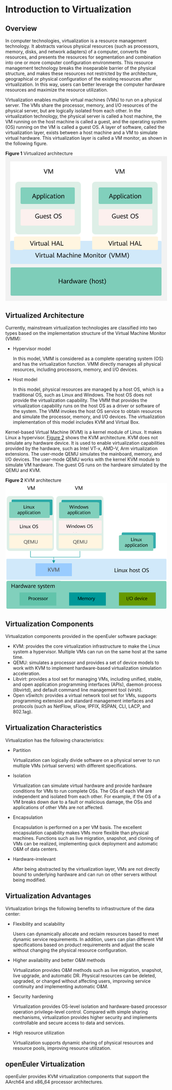 # Introduction to Virtualization<a name="EN-US_TOPIC_0183148763"></a>

## Overview<a name="section126211249171720"></a>

In computer technologies, virtualization is a resource management technology. It abstracts various physical resources \(such as processors, memory, disks, and network adapters\) of a computer, converts the resources, and presents the resources for segmentation and combination into one or more computer configuration environments. This resource management technology breaks the inseparable barrier of the physical structure, and makes these resources not restricted by the architecture, geographical or physical configuration of the existing resources after virtualization. In this way, users can better leverage the computer hardware resources and maximize the resource utilization.

Virtualization enables multiple virtual machines \(VMs\) to run on a physical server. The VMs share the processor, memory, and I/O resources of the physical server, but are logically isolated from each other. In the virtualization technology, the physical server is called a host machine, the VM running on the host machine is called a guest, and the operating system \(OS\) running on the VM is called a guest OS. A layer of software, called the virtualization layer, exists between a host machine and a VM to simulate virtual hardware. This virtualization layer is called a VM monitor, as shown in the following figure.

**Figure  1**  Virtualized architecture<a name="fig19543114124914"></a>  
![](figures/virtualized-architecture.png "virtualized-architecture")

## Virtualized Architecture<a name="section144411991041"></a>

Currently, mainstream virtualization technologies are classified into two types based on the implementation structure of the Virtual Machine Monitor \(VMM\):

-   Hypervisor model

    In this model, VMM is considered as a complete operating system \(OS\) and has the virtualization function. VMM directly manages all physical resources, including processors, memory, and I/O devices.

-   Host model

    In this model, physical resources are managed by a host OS, which is a traditional OS, such as Linux and Windows. The host OS does not provide the virtualization capability. The VMM that provides the virtualization capability runs on the host OS as a driver or software of the system. The VMM invokes the host OS service to obtain resources and simulate the processor, memory, and I/O devices. The virtualization implementation of this model includes KVM and Virtual Box.


Kernel-based Virtual Machine \(KVM\) is a kernel module of Linux. It makes Linux a hypervisor.  [Figure 2](#fig310953013541)  shows the KVM architecture. KVM does not simulate any hardware device. It is used to enable virtualization capabilities provided by the hardware, such as Intel VT-x, AMD-V, Arm virtualization extensions. The user-mode QEMU simulates the mainboard, memory, and I/O devices. The user-mode QEMU works with the kernel KVM module to simulate VM hardware. The guest OS runs on the hardware simulated by the QEMU and KVM.

**Figure  2**  KVM architecture<a name="fig310953013541"></a>  
![](figures/kvm-architecture.png "kvm-architecture")

## Virtualization Components<a name="section1490453843"></a>

Virtualization components provided in the openEuler software package:

-   KVM: provides the core virtualization infrastructure to make the Linux system a hypervisor. Multiple VMs can run on the same host at the same time.
-   QEMU: simulates a processor and provides a set of device models to work with KVM to implement hardware-based virtualization simulation acceleration.
-   Libvirt: provides a tool set for managing VMs, including unified, stable, and open application programming interfaces \(APIs\), daemon process \(libvirtd\), and default command line management tool \(virsh\).
-   Open vSwitch: provides a virtual network tool set for VMs, supports programming extension and standard management interfaces and protocols \(such as NetFlow, sFlow, IPFIX, RSPAN, CLI, LACP, and 802.1ag\).

## Virtualization Characteristics<a name="section13541312953"></a>

Virtualization has the following characteristics:

-   Partition

    Virtualization can logically divide software on a physical server to run multiple VMs \(virtual servers\) with different specifications.


-   Isolation

    Virtualization can simulate virtual hardware and provide hardware conditions for VMs to run complete OSs. The OSs of each VM are independent and isolated from each other. For example, if the OS of a VM breaks down due to a fault or malicious damage, the OSs and applications of other VMs are not affected.


-   Encapsulation

    Encapsulation is performed on a per VM basis. The excellent encapsulation capability makes VMs more flexible than physical machines. Functions such as live migration, snapshot, and cloning of VMs can be realized, implementing quick deployment and automatic O&M of data centers.


-   Hardware-irrelevant

    After being abstracted by the virtualization layer, VMs are not directly bound to underlying hardware and can run on other servers without being modified.


## Virtualization Advantages<a name="section66766387514"></a>

Virtualization brings the following benefits to infrastructure of the data center:

-   Flexibility and scalability

    Users can dynamically allocate and reclaim resources based to meet dynamic service requirements. In addition, users can plan different VM specifications based on product requirements and adjust the scale without changing the physical resource configuration.


-   Higher availability and better O&M methods

    Virtualization provides O&M methods such as live migration, snapshot, live upgrade, and automatic DR. Physical resources can be deleted, upgraded, or changed without affecting users, improving service continuity and implementing automatic O&M.


-   Security hardening

    Virtualization provides OS-level isolation and hardware-based processor operation privilege-level control. Compared with simple sharing mechanisms, virtualization provides higher security and implements controllable and secure access to data and services.


-   High resource utilization

    Virtualization supports dynamic sharing of physical resources and resource pools, improving resource utilization.


## openEuler Virtualization<a name="section63081214665"></a>

openEuler provides KVM virtualization components that support the AArch64 and x86\_64 processor architectures.

